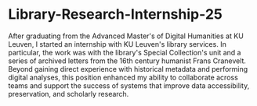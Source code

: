 # Library-Research-Internship-25
After graduating from the Advanced Master's of Digital Humanities at KU Leuven, I started an internship with KU Leuven's library services. In particular, the work was with the library's Special Collection's unit and a series of archived letters from the 16th century humanist Frans Cranevelt. Beyond gaining direct experience with historical metadata and performing digital analyses, this position enhanced my ability to collaborate across teams and support the success of systems that improve data accessibility, preservation, and scholarly research.
